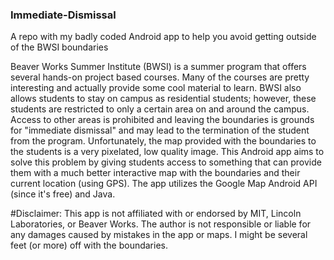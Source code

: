 ### Immediate-Dismissal
A repo with my badly coded Android app to help you avoid getting outside of the BWSI boundaries

Beaver Works Summer Institute (BWSI) is a summer program that offers several hands-on project based courses. Many of the courses are pretty interesting and actually provide some cool material to learn. BWSI also allows students to stay on campus as residential students; however, these students are restricted to only a certain area on and around the campus. Access to other areas is prohibited and leaving the boundaries is grounds for "immediate dismissal" and may lead to the termination of the student from the program. Unfortunately, the map provided with the boundaries to the students is a very pixelated, low quality image. This Android app aims to solve this problem by giving students access to something that can provide them with a much better interactive map with the boundaries and their current location (using GPS). The app utilizes the Google Map Android API (since it's free) and Java.

#Disclaimer: 
This app is not affiliated with or endorsed by MIT, Lincoln Laboratories, or Beaver Works. The author is not responsible or liable for any damages caused by mistakes in the app or maps. I might be several feet (or more) off with the boundaries.
